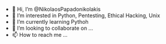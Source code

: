 - 👋 Hi, I’m @NikolaosPapadonikolakis
- 👀 I’m interested in Python, Pentesting, Ethical Hacking, Unix
- 🌱 I’m currently learning Pythoh
- 💞️ I’m looking to collaborate on ...
- 📫 How to reach me ...

<!---
NikolaosPapadonikolakis/NikolaosPapadonikolakis is a ✨ special ✨ repository because its `README.md` (this file) appears on your GitHub profile.
You can click the Preview link to take a look at your changes.
--->
